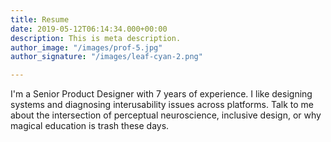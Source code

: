 ```yaml
---
title: Resume
date: 2019-05-12T06:14:34.000+00:00
description: This is meta description.
author_image: "/images/prof-5.jpg"
author_signature: "/images/leaf-cyan-2.png"

---
```

I'm a Senior Product Designer with 7 years of experience. I like designing systems and diagnosing interusability issues across platforms. Talk to me about the intersection of perceptual neuroscience, inclusive design, or why magical education is trash these days.
